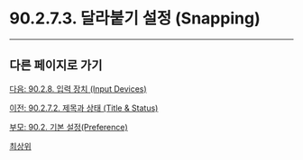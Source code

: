 # 90.2.7.3. 달라붙기 설정 (Snapping)

***

## 다른 페이지로 가기

[다음: 90.2.8. 입력 장치 (Input Devices)](./90-02-08-input-device.md)

[이전: 90.2.7.2. 제목과 상태 (Title & Status)](./90-02-07-image-windowx-02-tile-n-status.md)

[부모: 90.2. 기본 설정(Preference)](./90-02-00-preference.md)

[최상위](./00-home.md)
